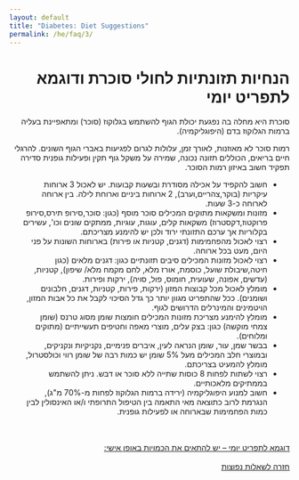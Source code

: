 ```yaml
---
layout: default
title: "Diabetes: Diet Suggestions"
permalink: /he/faq/3/
---
```


<div dir="rtl">
  <h1>הנחיות תזונתיות לחולי סוכרת ודוגמא לתפריט יומי</h1>

  סוכרת היא מחלה בה נפגעת יכולת הגוף להשתמש בגלוקוז (סוכר) ומתאפיינת בעליה ברמות הגלוקוז בדם (היפוגליקמיה).

  רמות סוכר לא מאוזנות, לאורך זמן, עלולות לגרום לפגיעות באברי הגוף השונים. להרגלי חיים בריאים, הכוללים תזונה נכונה, שמירה על משקל גוף תקין ופעילות גופנית סדירה תפקיד חשוב באיזון רמות הסוכר.
  <ul>
    <li>חשוב להקפיד על אכילה מסודרת ובשעות קבועות. יש לאכול 3 ארוחות עיקריות (בוקר,צהריים,וערב), 2 ארוחות ביניים וארוחת לילה. בין ארוחה לארוחה כ-3 שעות.</li>
    <li>מזונות ומשקאות מתוקים המכילים סוכר מוסף (כגון: סוכר,סירופ תירס,סירופ פרוקטוז,דקסטרוז) משקאות קלים, עוגות, עוגיות, ממתקים שונים וכו', עשירים בקלוריות אך ערכם התזונתי ירוד ולכן יש להימנע מצריכתם.</li>
    <li>רצוי לאכול מהפחמימות (דגנים, קטניות או פירות) בארוחות השונות על פני היום, מעט בכל ארוחה.</li>
    <li>רצוי לאכול מזונות המכילים סיבים תזונתיים כגון: דגנים מלאים (כגון חיטה,שיבולת שועל, כוסמת, אורז מלא, לחם מקמח מלא/ שיפון), קטניות, (עדשים, אפונה, שעועית, חומוס, פול, סויה), ירקות ופירות.</li>
    <li> מומלץ לאכול מכל קבוצות המזון (ירקות, פירות, קטניות, דגנים, חלבונים ושומנים). ככל שהתפריט מגוון יותר כך גדל הסיכוי לקבל את כל אבות המזון, הויטמינים והמינרלים הדרושים לגוף.</li>
    <li>מומלץ להימנע מצריכת מזונות המכילים חומצות שומן מסוג טרנס (שומן צמחי מוקשה) כגון: בצק עלים, מוצרי מאפה וחטיפים תעשייתיים (מתוקים ומלוחים).</li>
    <li>בבשר שמן, עור, שומן הנראה לעין, איברים פנימיים, נקניקיות ונקניקים, ובמוצרי חלב המכילים מעל 5% שומן יש כמות רבה של שומן רווי וכולסטרול, מומלץ להמעיט בצריכתם.</li>
    <li>רצוי לשתות לפחות 8 כוסות שתייה ללא סוכר או דבש. ניתן להשתמש בממתיקים מלאכותיים.</li>
    <li> חשוב למנוע היפוגליקמיה (ירידה ברמות הגלוקוז לפחות מ-70% מ"ג), הנגרמת לרוב כתוצאה מאי התאמה בין הטיפול התרופתי ו/או האינסולין לבין כמות הפחמימות שבארוחה או לפעילות גופנית.</li>
  </ul>
  
  <br><br><a class="button-he" href="https://jasonkonman.github.io/faq-ptp2.github.io/he/faq/4/">דוגמא לתפריט יומי – יש להתאים את הכמויות באופן אישי:</a>
  <br><br><a class="button-he" href="https://jasonkonman.github.io/faq-ptp2.github.io/he/faq/home/">חזרה לשאלות נפוצות </a>

 </div>


